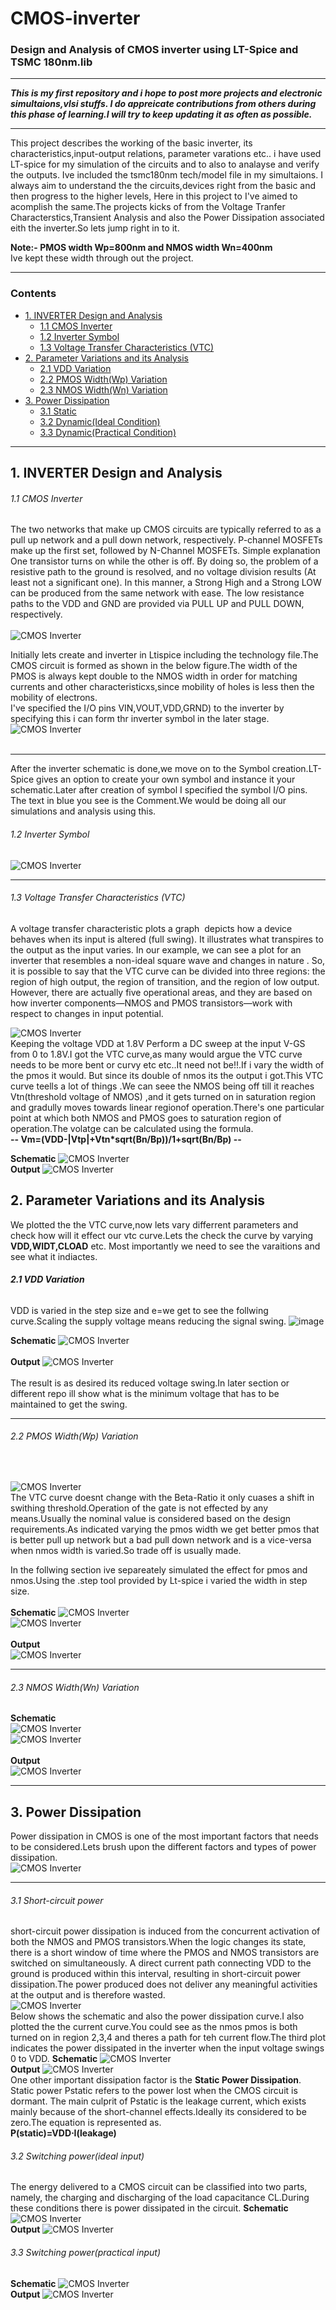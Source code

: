 # CMOS-inverter
### Design and Analysis of CMOS inverter using LT-Spice and TSMC 180nm.lib
***
***This is my first repository and i hope to post more projects and electronic simultaions,vlsi stuffs. I do appreicate contributions from others during this phase of learning.I will try to keep updating it as often as possible.***
***

This project describes the working of the basic inverter, its characteristics,input-output relations, parameter varations etc.. i have used LT-spice for my simulation of the circuits and to also to analayse and verify the outputs. Ive included the tsmc180nm tech/model file in my simultaions.
I always aim to understand the the circuits,devices right from the basic and then progress to the higher levels, Here in this project to I've aimed to acomplish the same.The projects kicks of from the Voltage Tranfer Characterstics,Transient Analysis and also the Power Dissipation associated eith the inverter.So lets jump right in to it.

**Note:-
      PMOS width Wp=800nm and NMOS width Wn=400nm**<br />
      Ive kept these width through out the project.
***
### Contents

- [ 1. INVERTER Design and Analysis ](#1-INVERTER-Design-and-Analysis)
  - [1.1 CMOS Inverter](#11-CMOS-Inverter)
  - [1.2 Inverter Symbol](#12-Inverter-Symbol)
  - [1.3 Voltage Transfer Characteristics (VTC)](#13-Voltage-Transfer-Characteristics-(VTC))
- [2. Parameter Variations and its Analysis](#2-Parameter-Variations-and-its-Analysis)
  - [2.1 VDD Variation](#21-VDD-Variation)
  - [2.2 PMOS Width(Wp) Variation](#22-PMOS-Width(Wp)-Variation)
  - [2.3 NMOS Width(Wn) Variation](#23-NMOS-Width(Wn)-Variation)
- [3. Power Dissipation](#3-Power-Dissipation)
  - [3.1 Static](#31-Static)
  - [3.2 Dynamic(Ideal Condition)](#32-Dynamic(Ideal-Condition))
  - [3.3 Dynamic(Practical Condition)](#33-Dynamic(Practical-Condition))
***

## 1. INVERTER Design and Analysis
###### 1.1 CMOS Inverter
The two networks that make up CMOS circuits are typically referred to as a pull up network and a pull down network, respectively. P-channel MOSFETs make up the first set, followed by N-Channel MOSFETs. Simple explanation One transistor turns on while the other is off. By doing so, the problem of a resistive path to the ground is resolved, and no voltage division results (At least not a significant one). In this manner, a Strong High and a Strong LOW can be produced from the same network with ease. The low resistance paths to the VDD and GND are provided via PULL UP and PULL DOWN, respectively.<br />
<br />
![CMOS Inverter](./Images/TheoryImages/cmos_inverter.png)<br>

Initially lets create and inverter in Ltispice including the technology file.The CMOS circuit is formed as shown in the below figure.The width of the PMOS is always kept double to the NMOS width in order for matching currents and other characteristicxs,since mobility of holes is less then the mobility of electrons.<br />
I've specified the I/O pins VIN,VOUT,VDD,GRND) to the inverter by specifying this i can form thr inverter symbol in the later stage.<br />
![CMOS Inverter](./Images/CMOS-Inverter.png)<br>
<br />
***
After the inverter schematic is done,we move on to the Symbol creation.LT-Spice gives an option to create your own symbol and instance it your schematic.Later after creation of symbol I specified the symbol I/O pins. The text in blue you see is the Comment.We would be doing all our simulations and analysis using this.<br />
###### 1.2 Inverter Symbol
![CMOS Inverter](./Images/Inverter-Symbol.png)<br>
***
###### 1.3 Voltage Transfer Characteristics (VTC)
A voltage transfer characteristic plots a graph  depicts how a device behaves when its input is altered (full swing). It illustrates what transpires to the output as the input varies. In our example, we can see a plot for an inverter that resembles a non-ideal square wave and changes in nature . So, it is possible to say that the VTC curve can be divided into three regions: the region of high output, the region of transition, and the region of low output. However, there are actually five operational areas, and they are based on how inverter components—NMOS and PMOS transistors—work with respect to changes in input potential.<br />

![CMOS Inverter](./Images/TheoryImages/vtc.avif)<br>
Keeping the voltage VDD at 1.8V Perform a DC sweep at the input V-GS from 0 to 1.8V.I got the VTC curve,as many would argue the VTC curve needs to be more bent or curvy etc etc..It need not be!!.If i vary the width of the pmos it would. But since its double of nmos its the output i got.This VTC curve teells a lot of things .We can seee the NMOS being off till it reaches Vtn(threshold voltage of NMOS) ,and it gets turned on in saturation region and gradully moves towards linear regionof operation.There's one particular point at which both NMOS and PMOS goes to saturation region of operation.The volatge can be calculated using the formula.<br />
      **-- Vm=(VDD-|Vtp|+Vtn*sqrt(Bn/Bp))/1+sqrt(Bn/Bp) --**
               
**Schematic**
![CMOS Inverter](./Images/DC-VTC.png)<br>
**Output**
![CMOS Inverter](./Images/DC-VTC_OP.png)<br>


## 2. Parameter Variations and its Analysis
We plotted the the VTC curve,now lets vary differrent parameters and check how will it effect our vtc curve.Lets the check the curve by varying **VDD,WIDT,CLOAD** etc.
Most importantly we need to see the varaitions and see what it indiactes.
###### **2.1 VDD Variation**
VDD is varied in the step size and e=we get to see the follwing curve.Scaling the supply voltage means reducing the signal swing.
![image](https://user-images.githubusercontent.com/67727794/220587921-f39dd8ee-c171-4f16-ba7e-04ca71d39369.png)

**Schematic**
![CMOS Inverter](./Images/DC_PARAM_VDD.png)<br>
<br />
**Output**
![CMOS Inverter](./Images/DC_PARAM_VDDOP.png)<br>
<br />
The result is as desired its reduced voltage swing.In later section or different repo ill show what is the minimum voltage that has to be maintained to get the swing.<br />

***

###### 2.2 PMOS Width(Wp) Variation
<br />

![CMOS Inverter](./Images/TheoryImages/beta.png)<br>
The VTC curve doesnt change with the Beta-Ratio it only cuases a shift in swithing threshold.Operation of the gate is not effected by any means.Usually the nominal value is considered based on the design requirements.As indicated varying the pmos width we get better pmos that is better pull up network but a bad pull down network and is a vice-versa when nmos width is varied.So trade off is usually made.<br />

In the follwing section ive separeately simulated the effect for pmos and nmos.Using the .step tool provided by Lt-spice i varied the width in step size.<br />
<br />
**Schematic**
![CMOS Inverter](./Images/param_widthp.png)<br>
![CMOS Inverter](./Images/param_invwidthP.png)<br>
<br />
**Output**
<br />
![CMOS Inverter](./Images/param_widthpop.png)<br>
***
###### 2.3 NMOS Width(Wn) Variation
**Schematic**
<br />
![CMOS Inverter](./Images/param_widthN.png)<br>
![CMOS Inverter](./Images/param_invwidthN.png)<br>
<br />
**Output**
<br />
![CMOS Inverter](./Images/param_widthNop.png)<br>
***
## 3. Power Dissipation
Power dissipation in CMOS is one of the most important factors that needs to be considered.Lets brush upon the different factors and types of power dissipation.<br />
![CMOS Inverter](./Images/TheoryImages/Different-power-dissipation-types-in-CMOS-circuits.png)<br>
***
###### 3.1  Short-circuit power
short-circuit power dissipation is induced from the concurrent activation of both the NMOS and PMOS transistors.When the logic changes its state, there is a short window of time where the PMOS and NMOS transistors are switched on simultaneously. A direct current path connecting VDD to the ground is produced within this interval, resulting in short-circuit power dissipation.The power produced does not deliver any meaningful activities at the output and is therefore wasted.<br />
![CMOS Inverter](./Images/TheoryImages/short-dissipation.png)<br>
Below shows the schematic and also the power dissipation curve.I also plotted the the current curve.You could see as the nmos pmos is both turned on in region 2,3,4 and theres a path for teh current flow.The third plot indicates the power dissipated in the inverter when the input voltage swings 0 to VDD.
**Schematic**
![CMOS Inverter](./Images/PWRDISn.png)<br>
**Output**
![CMOS Inverter](./Images/PWRDISnOP.png)<br>
One other important dissipation factor is the **Static Power Dissipation**.<br />
Static power Pstatic refers to the power lost when the CMOS circuit is dormant. The main culprit of Pstatic is the leakage current, which exists mainly because of the short-channel effects.Ideally its considered to be zero.The equation is represented as.<br />
**P(static)=VDD⋅I(leakage)**<br />

###### 3.2 Switching power(ideal input)
The energy delivered to a CMOS circuit can be classified into two parts, namely, the charging and discharging of the load capacitance CL.During these conditions there is power dissipated in the circuit.
**Schematic**
![CMOS Inverter](./Images/POWERDISINV.png)<br>
**Output**
![CMOS Inverter](./Images/POWERDISINVOP.png)<br>

###### 3.3 Switching power(practical input)
**Schematic**
![CMOS Inverter](./Images/POWERDISPRAC.png)<br>
**Output**
![CMOS Inverter](./Images/POWERDISPRACOP.png)<br>
